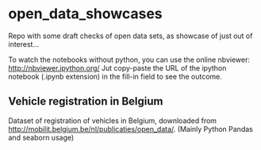 # open_data_showcases
Repo with some draft checks of open data sets, as showcase of just out of interest...

To watch the notebooks without python, you can use the online nbviewer: http://nbviewer.ipython.org/
Jut copy-paste the URL of the ipython notebook (.ipynb extension) in the fill-in field to see the outcome.

## Vehicle registration in Belgium

Dataset of registration of vehicles in Belgium, downloaded from 
http://mobilit.belgium.be/nl/publicaties/open_data/.
(Mainly Python Pandas and seaborn usage)
